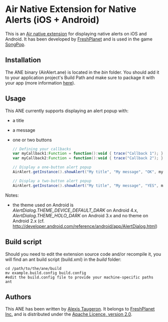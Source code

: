 Air Native Extension for Native Alerts (iOS + Android)
======================================

This is an [Air native extension](http://www.adobe.com/devnet/air/native-extensions-for-air.html) for displaying native alerts on iOS and Android. It has been developed by [FreshPlanet](http://freshplanet.com) and is used in the game [SongPop](http://songpop.fm).


Installation
---------

The ANE binary (AirAlert.ane) is located in the *bin* folder. You should add it to your application project's Build Path and make sure to package it with your app (more information [here](http://help.adobe.com/en_US/air/build/WS597e5dadb9cc1e0253f7d2fc1311b491071-8000.html)).


Usage
-----

This ANE currently supports displaying an alert popup with:
* a title
* a message
* one or two buttons
    
    ```actionscript
    // Defining your callbacks
    var myCallback1:Function = function():void { trace("Callback 1"); };
    var myCallback2:Function = function():void { trace("Callback 2"); };

    // Display a one-button alert popup
    AirAlert.getInstance().showAlert("My title", "My message", "OK", myCallback1);

    // Display a two-button alert popup
    AirAlert.getInstance().showAlert("My title", "My message", "YES", myCallback1, "NO", myCallback2);
    ```

Notes:
* the theme used on Android is *AlertDialog.THEME_DEVICE_DEFAULT_DARK* on Android 4.x, *AlertDialog.THEME_HOLO_DARK* on Android 3.x and no theme on Android 2.x (cf. http://developer.android.com/reference/android/app/AlertDialog.html)


Build script
---------

Should you need to edit the extension source code and/or recompile it, you will find an ant build script (build.xml) in the *build* folder:

    cd /path/to/the/ane/build
    mv example.build.config build.config
    #edit the build.config file to provide your machine-specific paths
    ant


Authors
------

This ANE has been written by [Alexis Taugeron](http://alexistaugeron.com). It belongs to [FreshPlanet Inc.](http://freshplanet.com) and is distributed under the [Apache Licence, version 2.0](http://www.apache.org/licenses/LICENSE-2.0).